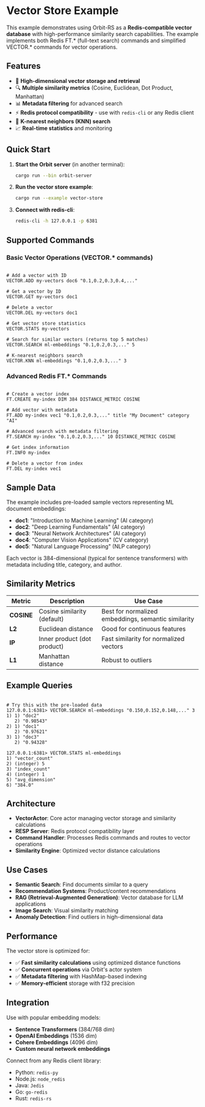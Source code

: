 # Vector Store Example

This example demonstrates using Orbit-RS as a **Redis-compatible vector database** with high-performance similarity search capabilities. The example implements both Redis FT.* (full-text search) commands and simplified VECTOR.* commands for vector operations.

## Features

- 🧮 **High-dimensional vector storage and retrieval**
- 🔍 **Multiple similarity metrics** (Cosine, Euclidean, Dot Product, Manhattan)
- 📊 **Metadata filtering** for advanced search
- ⚡ **Redis protocol compatibility** - use with `redis-cli` or any Redis client
- 🎯 **K-nearest neighbors (KNN) search**
- 📈 **Real-time statistics** and monitoring

## Quick Start

1. **Start the Orbit server** (in another terminal):
   ```bash
   cargo run --bin orbit-server
   ```

2. **Run the vector store example**:
   ```bash
   cargo run --example vector-store
   ```

3. **Connect with redis-cli**:
   ```bash
   redis-cli -h 127.0.0.1 -p 6381
   ```

## Supported Commands

### Basic Vector Operations (VECTOR.* commands)

```redis

# Add a vector with ID
VECTOR.ADD my-vectors doc6 "0.1,0.2,0.3,0.4,..."

# Get a vector by ID
VECTOR.GET my-vectors doc1

# Delete a vector
VECTOR.DEL my-vectors doc1

# Get vector store statistics
VECTOR.STATS my-vectors

# Search for similar vectors (returns top 5 matches)
VECTOR.SEARCH ml-embeddings "0.1,0.2,0.3,..." 5

# K-nearest neighbors search
VECTOR.KNN ml-embeddings "0.1,0.2,0.3,..." 3
```

### Advanced Redis FT.* Commands

```redis

# Create a vector index
FT.CREATE my-index DIM 384 DISTANCE_METRIC COSINE

# Add vector with metadata
FT.ADD my-index vec1 "0.1,0.2,0.3,..." title "My Document" category "AI"

# Advanced search with metadata filtering
FT.SEARCH my-index "0.1,0.2,0.3,..." 10 DISTANCE_METRIC COSINE

# Get index information
FT.INFO my-index

# Delete a vector from index
FT.DEL my-index vec1
```

## Sample Data

The example includes pre-loaded sample vectors representing ML document embeddings:

- **doc1**: "Introduction to Machine Learning" (AI category)
- **doc2**: "Deep Learning Fundamentals" (AI category) 
- **doc3**: "Neural Network Architectures" (AI category)
- **doc4**: "Computer Vision Applications" (CV category)
- **doc5**: "Natural Language Processing" (NLP category)

Each vector is 384-dimensional (typical for sentence transformers) with metadata including title, category, and author.

## Similarity Metrics

| Metric | Description | Use Case |
|--------|-------------|----------|
| **COSINE** | Cosine similarity (default) | Best for normalized embeddings, semantic similarity |
| **L2** | Euclidean distance | Good for continuous features |
| **IP** | Inner product (dot product) | Fast similarity for normalized vectors |
| **L1** | Manhattan distance | Robust to outliers |

## Example Queries

```redis

# Try this with the pre-loaded data
127.0.0.1:6381> VECTOR.SEARCH ml-embeddings "0.150,0.152,0.148,..." 3
1) 1) "doc2"
   2) "0.98543"
2) 1) "doc1" 
   2) "0.97621"
3) 1) "doc3"
   2) "0.94328"

127.0.0.1:6381> VECTOR.STATS ml-embeddings
1) "vector_count"
2) (integer) 5
3) "index_count"  
4) (integer) 1
5) "avg_dimension"
6) "384.0"
```

## Architecture

- **VectorActor**: Core actor managing vector storage and similarity calculations
- **RESP Server**: Redis protocol compatibility layer
- **Command Handler**: Processes Redis commands and routes to vector operations
- **Similarity Engine**: Optimized vector distance calculations

## Use Cases

- **Semantic Search**: Find documents similar to a query
- **Recommendation Systems**: Product/content recommendations
- **RAG (Retrieval-Augmented Generation)**: Vector database for LLM applications
- **Image Search**: Visual similarity matching
- **Anomaly Detection**: Find outliers in high-dimensional data

## Performance

The vector store is optimized for:
- ✅ **Fast similarity calculations** using optimized distance functions
- ✅ **Concurrent operations** via Orbit's actor system
- ✅ **Metadata filtering** with HashMap-based indexing
- ✅ **Memory-efficient** storage with f32 precision

## Integration

Use with popular embedding models:
- **Sentence Transformers** (384/768 dim)
- **OpenAI Embeddings** (1536 dim) 
- **Cohere Embeddings** (4096 dim)
- **Custom neural network embeddings**

Connect from any Redis client library:
- Python: `redis-py`
- Node.js: `node_redis`
- Java: `Jedis`
- Go: `go-redis`
- Rust: `redis-rs`